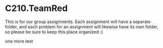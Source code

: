 # C210.TeamRed
This is for our group assignments. Each assignment will have a separate folder, and each problem for an assignment will likewise have its own folder, so please be sure to keep this place organized :)

one more test
